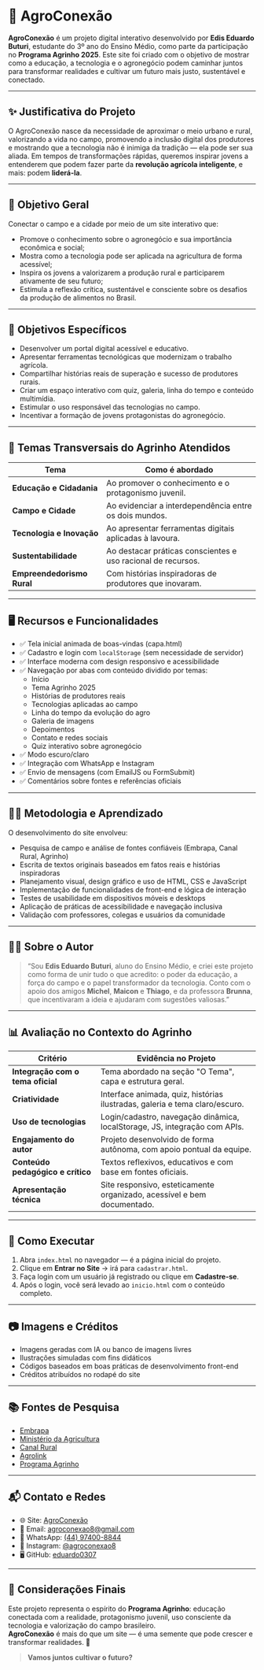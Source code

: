# 🌿 AgroConexão

**AgroConexão** é um projeto digital interativo desenvolvido por **Edis Eduardo Buturi**, estudante do 3º ano do Ensino Médio, como parte da participação no **Programa Agrinho 2025**. Este site foi criado com o objetivo de mostrar como a educação, a tecnologia e o agronegócio podem caminhar juntos para transformar realidades e cultivar um futuro mais justo, sustentável e conectado.

---

## ✨ Justificativa do Projeto

O AgroConexão nasce da necessidade de aproximar o meio urbano e rural, valorizando a vida no campo, promovendo a inclusão digital dos produtores e mostrando que a tecnologia não é inimiga da tradição — ela pode ser sua aliada. Em tempos de transformações rápidas, queremos inspirar jovens a entenderem que podem fazer parte da **revolução agrícola inteligente**, e mais: podem **liderá-la**.

---

## 🎯 Objetivo Geral

Conectar o campo e a cidade por meio de um site interativo que:
- Promove o conhecimento sobre o agronegócio e sua importância econômica e social;
- Mostra como a tecnologia pode ser aplicada na agricultura de forma acessível;
- Inspira os jovens a valorizarem a produção rural e participarem ativamente de seu futuro;
- Estimula a reflexão crítica, sustentável e consciente sobre os desafios da produção de alimentos no Brasil.

---

## 🎯 Objetivos Específicos

- Desenvolver um portal digital acessível e educativo.
- Apresentar ferramentas tecnológicas que modernizam o trabalho agrícola.
- Compartilhar histórias reais de superação e sucesso de produtores rurais.
- Criar um espaço interativo com quiz, galeria, linha do tempo e conteúdo multimídia.
- Estimular o uso responsável das tecnologias no campo.
- Incentivar a formação de jovens protagonistas do agronegócio.

---

## 🧠 Temas Transversais do Agrinho Atendidos

| Tema | Como é abordado |
|------|------------------|
| **Educação e Cidadania** | Ao promover o conhecimento e o protagonismo juvenil. |
| **Campo e Cidade** | Ao evidenciar a interdependência entre os dois mundos. |
| **Tecnologia e Inovação** | Ao apresentar ferramentas digitais aplicadas à lavoura. |
| **Sustentabilidade** | Ao destacar práticas conscientes e uso racional de recursos. |
| **Empreendedorismo Rural** | Com histórias inspiradoras de produtores que inovaram. |

---

## 🖥️ Recursos e Funcionalidades

- ✅ Tela inicial animada de boas-vindas (capa.html)
- ✅ Cadastro e login com `localStorage` (sem necessidade de servidor)
- ✅ Interface moderna com design responsivo e acessibilidade
- ✅ Navegação por abas com conteúdo dividido por temas:
  - Início
  - Tema Agrinho 2025
  - Histórias de produtores reais
  - Tecnologias aplicadas ao campo
  - Linha do tempo da evolução do agro
  - Galeria de imagens
  - Depoimentos
  - Contato e redes sociais
  - Quiz interativo sobre agronegócio
- ✅ Modo escuro/claro
- ✅ Integração com WhatsApp e Instagram
- ✅ Envio de mensagens (com EmailJS ou FormSubmit)
- ✅ Comentários sobre fontes e referências oficiais

---

## 👨‍🏫 Metodologia e Aprendizado

O desenvolvimento do site envolveu:

- Pesquisa de campo e análise de fontes confiáveis (Embrapa, Canal Rural, Agrinho)
- Escrita de textos originais baseados em fatos reais e histórias inspiradoras
- Planejamento visual, design gráfico e uso de HTML, CSS e JavaScript
- Implementação de funcionalidades de front-end e lógica de interação
- Testes de usabilidade em dispositivos móveis e desktops
- Aplicação de práticas de acessibilidade e navegação inclusiva
- Validação com professores, colegas e usuários da comunidade

---

## 🙋‍♂️ Sobre o Autor

> “Sou **Edis Eduardo Buturi**, aluno do Ensino Médio, e criei este projeto como forma de unir tudo o que acredito: o poder da educação, a força do campo e o papel transformador da tecnologia. Conto com o apoio dos amigos **Michel**, **Maicon** e **Thiago**, e da professora **Brunna**, que incentivaram a ideia e ajudaram com sugestões valiosas.”

---

## 📊 Avaliação no Contexto do Agrinho

| Critério | Evidência no Projeto |
|---------|------------------------|
| **Integração com o tema oficial** | Tema abordado na seção "O Tema", capa e estrutura geral. |
| **Criatividade** | Interface animada, quiz, histórias ilustradas, galeria e tema claro/escuro. |
| **Uso de tecnologias** | Login/cadastro, navegação dinâmica, localStorage, JS, integração com APIs. |
| **Engajamento do autor** | Projeto desenvolvido de forma autônoma, com apoio pontual da equipe. |
| **Conteúdo pedagógico e crítico** | Textos reflexivos, educativos e com base em fontes oficiais. |
| **Apresentação técnica** | Site responsivo, esteticamente organizado, acessível e bem documentado. |

---

## 📌 Como Executar

1. Abra `index.html` no navegador — é a página inicial do projeto.
2. Clique em **Entrar no Site** → irá para `cadastrar.html`.
3. Faça login com um usuário já registrado ou clique em **Cadastre-se**.
4. Após o login, você será levado ao `inicio.html` com o conteúdo completo.


---

## 📷 Imagens e Créditos

- Imagens geradas com IA ou banco de imagens livres
- Ilustrações simuladas com fins didáticos
- Códigos baseados em boas práticas de desenvolvimento front-end
- Créditos atribuídos no rodapé do site

---

## 📚 Fontes de Pesquisa

- [Embrapa](https://www.embrapa.br)
- [Ministério da Agricultura](https://www.gov.br/agricultura)
- [Canal Rural](https://www.canalrural.com.br)
- [Agrolink](https://www.agrolink.com.br)
- [Programa Agrinho](https://www.sistemafaep.org.br/agrinho)

---

## 📬 Contato e Redes

- 🌐 Site: [AgroConexão](https://eduardo0307.github.io/Agrinho2025/)
- 📧 Email: [agroconexao8@gmail.com](mailto:agroconexao8@gmail.com)
- 💬 WhatsApp: [(44) 97400-8844](https://wa.me/5544974008844)
- 📸 Instagram: [@agroconexao8](https://instagram.com/agroconexao8)
- 🖥️ GitHub: [eduardo0307](https://github.com/eduardo0307)

---

## 🏁 Considerações Finais

Este projeto representa o espírito do **Programa Agrinho**: educação conectada com a realidade, protagonismo juvenil, uso consciente da tecnologia e valorização do campo brasileiro.  
**AgroConexão** é mais do que um site — é uma semente que pode crescer e transformar realidades. 🌾

> **Vamos juntos cultivar o futuro?**
